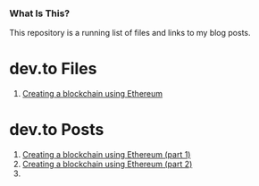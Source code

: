 ### What Is This?

This repository is a running list of files and links to my blog posts.

# dev.to Files
1. [Creating a blockchain using Ethereum](https://github.com/talemache/dev.to-posts/tree/main/Blockchain%20on%20Ethereum)

# dev.to Posts
1. [Creating a blockchain using Ethereum (part 1)](https://dev.to/talemache/creating-a-blockchain-using-ethereum-part-1-4cn9)
2. [Creating a blockchain using Ethereum (part 2)](https://dev.to/talemache/creating-a-blockchain-using-ethereum-part-2-2i3a)
3. 
